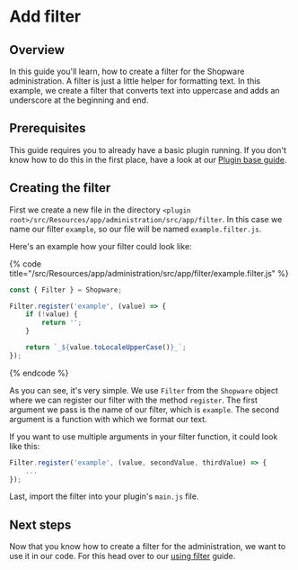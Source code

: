 # Add filter

## Overview

In this guide you'll learn, how to create a filter for the Shopware administration. A filter is just a little helper for formatting text.
In this example, we create a filter that converts text into uppercase and adds an underscore at the beginning and end.

## Prerequisites

This guide requires you to already have a basic plugin running.
If you don't know how to do this in the first place, have a look at our [Plugin base guide](../plugin-base-guide.md).

## Creating the filter

First we create a new file in the directory `<plugin root>/src/Resources/app/administration/src/app/filter`. 
In this case we name our filter `example`, so our file will be named `example.filter.js`.

Here's an example how your filter could look like:

{% code title="<plugin root>/src/Resources/app/administration/src/app/filter/example.filter.js" %}
```javascript
const { Filter } = Shopware;

Filter.register('example', (value) => {
    if (!value) {
        return '';
    }

    return `_${value.toLocaleUpperCase()}_`;
});
```
{% endcode %}

As you can see, it's very simple. We use `Filter` from the `Shopware` object where we can register our filter with the method `register`.
The first argument we pass is the name of our filter, which is `example`. The second argument is a function with which we format our text.

If you want to use multiple arguments in your filter function, it could look like this:

```javascript
Filter.register('example', (value, secondValue, thirdValue) => {
    ...
});
```

Last, import the filter into your plugin's `main.js` file.

## Next steps

Now that you know how to create a filter for the administration, we want to use it in our code. For this head over to our [using filter](./using-filter.md) guide.